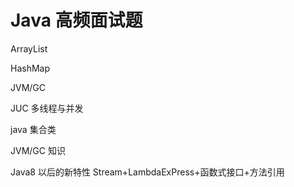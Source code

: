 # Java 高频面试题

ArrayList 

HashMap

JVM/GC

JUC 多线程与并发

java 集合类





JVM/GC 知识

Java8 以后的新特性 Stream+LambdaExPress+函数式接口+方法引用

